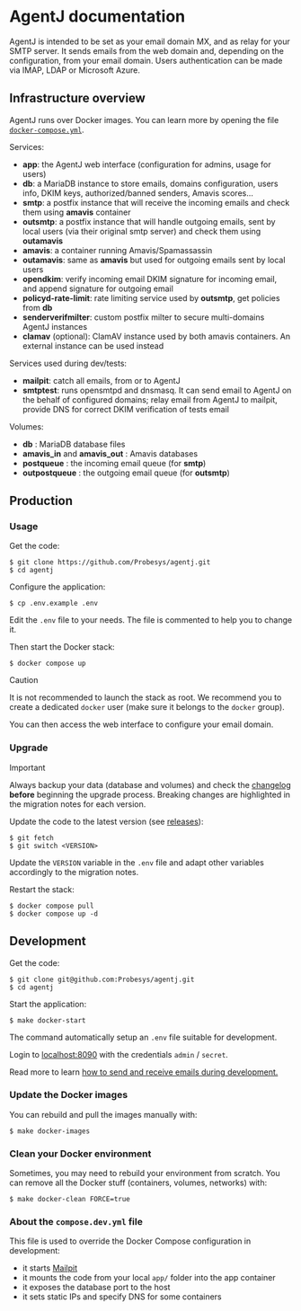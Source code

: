 # AgentJ documentation

AgentJ is intended to be set as your email domain MX, and as relay for your SMTP server.
It sends emails from the web domain and, depending on the configuration, from your email domain.
Users authentication can be made via IMAP, LDAP or Microsoft Azure.

## Infrastructure overview

AgentJ runs over Docker images.
You can learn more by opening the file [`docker-compose.yml`](/docker-compose.yml).

Services:

- **app**: the AgentJ web interface (configuration for admins, usage for users)
- **db**: a MariaDB instance to store emails, domains configuration, users info, DKIM keys, authorized/banned senders, Amavis scores…
- **smtp**: a postfix instance that will receive the incoming emails and check them using **amavis** container
- **outsmtp**: a postfix instance that will handle outgoing emails, sent by local users (via their original smtp server) and check them using **outamavis**
- **amavis**: a container running Amavis/Spamassassin
- **outamavis**: same as **amavis** but used for outgoing emails sent by local users
- **opendkim**: verify incoming email DKIM signature for incoming email, and append signature for outgoing email
- **policyd-rate-limit**: rate limiting service used by **outsmtp**, get policies from **db**
- **senderverifmilter**: custom postfix milter to secure multi-domains AgentJ instances
- **clamav** (optional): ClamAV instance used by both amavis containers. An external instance can be used instead

Services used during dev/tests:

- **mailpit**: catch all emails, from or to AgentJ
- **smtptest**: runs opensmtpd and dnsmasq. It can send email to AgentJ on the behalf of configured domains; relay email from AgentJ to mailpit, provide DNS for correct DKIM verification of tests email

Volumes:

- **db** : MariaDB database files
- **amavis_in** and **amavis_out** : Amavis databases
- **postqueue** : the incoming email queue (for **smtp**)
- **outpostqueue** : the outgoing email queue (for **outsmtp**)

## Production

### Usage

Get the code:

```console
$ git clone https://github.com/Probesys/agentj.git
$ cd agentj
```

Configure the application:

```console
$ cp .env.example .env
```

Edit the `.env` file to your needs.
The file is commented to help you to change it.

Then start the Docker stack:

```console
$ docker compose up
```

> [!CAUTION]
> It is not recommended to launch the stack as root.
> We recommend you to create a dedicated `docker` user (make sure it belongs to the `docker` group).

You can then access the web interface to configure your email domain.

### Upgrade

> [!IMPORTANT]
> Always backup your data (database and volumes) and check the [changelog](/CHANGELOG.md) **before** beginning the upgrade process.
> Breaking changes are highlighted in the migration notes for each version.

Update the code to the latest version (see [releases](https://github.com/Probesys/agentj/releases)):

```console
$ git fetch
$ git switch <VERSION>
```

Update the `VERSION` variable in the `.env` file and adapt other variables accordingly to the migration notes.

Restart the stack:

```console
$ docker compose pull
$ docker compose up -d
```

## Development

Get the code:

```console
$ git clone git@github.com:Probesys/agentj.git
$ cd agentj
```

Start the application:

```console
$ make docker-start
```

The command automatically setup an `.env` file suitable for development.

Login to [localhost:8090](http://localhost:8090) with the credentials `admin` / `secret`.

Read more to learn [how to send and receive emails during development.](/docs/dev_mail.md)

### Update the Docker images

You can rebuild and pull the images manually with:

```console
$ make docker-images
```

### Clean your Docker environment

Sometimes, you may need to rebuild your environment from scratch.
You can remove all the Docker stuff (containers, volumes, networks) with:

```console
$ make docker-clean FORCE=true
```

### About the `compose.dev.yml` file

This file is used to override the Docker Compose configuration in development:

- it starts [Mailpit](https://mailpit.axllent.org)
- it mounts the code from your local `app/` folder into the app container
- it exposes the database port to the host
- it sets static IPs and specify DNS for some containers
